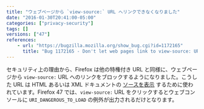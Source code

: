 ```yaml
---
title: "ウェブページから `view-source:` URL へリンクできなくなりました"
date: "2016-01-30T20:41:00-05:00"
categories: ["privacy-security"]
tags: []
versions: ["47"]
references:
    - url: "https://bugzilla.mozilla.org/show_bug.cgi?id=1172165"
      title: "Bug 1172165 - Don't let web pages link to view-source: URLs"
---
```

セキュリティ上の理由から、Firefox は他の特権付き URL と同様に、ウェブページから `view-source:` URL へのリンクをブロックするようになりました。こうした URL は HTML あるいは XML ドキュメントの [ソースを表示](https://developer.mozilla.org/docs/Tools/View_source) するために使われています。Firefox 47 では、`view-source:` URL をクリックするとウェブコンソールに `URI_DANGEROUS_TO_LOAD` の例外が出力されるだけとなります。

